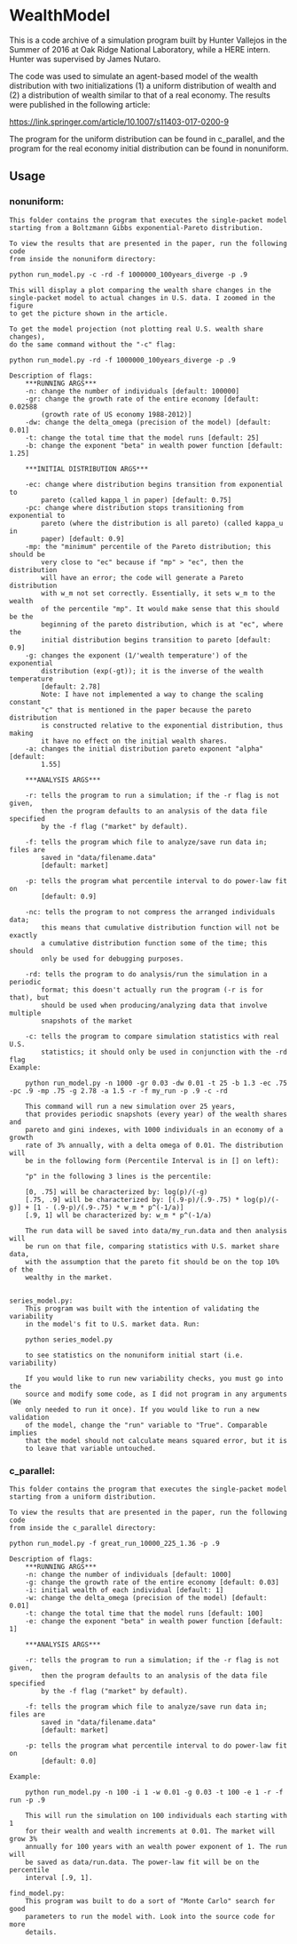 # WealthModel

This is a code archive of a simulation program built by Hunter Vallejos in the Summer of 2016 at Oak Ridge National Laboratory, while a HERE intern. Hunter was supervised by James Nutaro.

The code was used to simulate an agent-based model of the wealth distribution with two initializations (1) a uniform distribution of wealth and (2) a distribution of wealth similar to that of a real economy. The results were published in the following article:

https://link.springer.com/article/10.1007/s11403-017-0200-9

The program for the uniform distribution can be found in c_parallel, and the program for the real economy initial distribution can be found in nonuniform.


## Usage

### nonuniform:
	This folder contains the program that executes the single-packet model
	starting from a Boltzmann Gibbs exponential-Pareto distribution.
	
	To view the results that are presented in the paper, run the following code
	from inside the nonuniform directory:
	
	python run_model.py -c -rd -f 1000000_100years_diverge -p .9
	
	This will display a plot comparing the wealth share changes in the 
	single-packet model to actual changes in U.S. data. I zoomed in the figure
	to get the picture shown in the article.
	
	To get the model projection (not plotting real U.S. wealth share changes),
	do the same command without the "-c" flag:
	
	python run_model.py -rd -f 1000000_100years_diverge -p .9
	
	Description of flags:
		***RUNNING ARGS***
		-n: change the number of individuals [default: 100000]
		-gr: change the growth rate of the entire economy [default: 0.02588 
			(growth rate of US economy 1988-2012)]
		-dw: change the delta_omega (precision of the model) [default: 0.01]
		-t:	change the total time that the model runs [default: 25]
		-b:	change the exponent "beta" in wealth power function [default: 1.25]
		
		***INITIAL DISTRIBUTION ARGS***
		
		-ec: change where distribution begins transition from exponential to 
			pareto (called kappa_l in paper) [default: 0.75]
		-pc: change where distribution stops transitioning from exponential to 
			pareto (where the distribution is all pareto) (called kappa_u in 
			paper) [default: 0.9]
		-mp: the "minimum" percentile of the Pareto distribution; this should be
			very close to "ec" because if "mp" > "ec", then the distribution 
			will have an error; the code will generate a Pareto distribution 
			with w_m not set correctly. Essentially, it sets w_m to the wealth
			of the percentile "mp". It would make sense that this should be the
			beginning of the pareto distribution, which is at "ec", where the 
			initial distribution begins transition to pareto [default: 0.9]
		-g: changes the exponent (1/'wealth temperature') of the exponential 
			distribution (exp(-gt)); it is the inverse of the wealth temperature
			[default: 2.78]
			Note: I have not implemented a way to change the scaling constant 
			"c" that is mentioned in the paper because the pareto distribution
			is constructed relative to the exponential distribution, thus making
			it have no effect on the initial wealth shares. 
		-a: changes the initial distribution pareto exponent "alpha" [default: 
			1.55]
		
		***ANALYSIS ARGS***
		
		-r: tells the program to run a simulation; if the -r flag is not given,
			then the program defaults to an analysis of the data file specified 
			by the -f flag ("market" by default).
		
		-f: tells the program which file to analyze/save run data in; files are
			saved in "data/filename.data"
			[default: market]
			
		-p: tells the program what percentile interval to do power-law fit on
			[default: 0.9]
			
		-nc: tells the program to not compress the arranged individuals data;
			this means that cumulative distribution function will not be exactly
			a cumulative distribution function some of the time; this should
			only be used for debugging purposes.
			
		-rd: tells the program to do analysis/run the simulation in a periodic
			format; this doesn't actually run the program (-r is for that), but
			should be used when producing/analyzing data that involve multiple
			snapshots of the market
			
		-c: tells the program to compare simulation statistics with real U.S.
			statistics; it should only be used in conjunction with the -rd flag
	Example:
		
		python run_model.py -n 1000 -gr 0.03 -dw 0.01 -t 25 -b 1.3 -ec .75 -pc .9 -mp .75 -g 2.78 -a 1.5 -r -f my_run -p .9 -c -rd
		
		This command will run a new simulation over 25 years, 
		that provides periodic snapshots (every year) of the wealth shares and 
		pareto and gini indexes, with 1000 individuals in an economy of a growth
		rate of 3% annually, with a delta omega of 0.01. The distribution will
		be in the following form (Percentile Interval is in [] on left):
		
		"p" in the following 3 lines is the percentile:
		
		[0, .75] will be characterized by: log(p)/(-g)
		[.75, .9] will be characterized by: [(.9-p)/(.9-.75) * log(p)/(-g)] + [1 - (.9-p)/(.9-.75) * w_m * p^(-1/a)]
		[.9, 1] wll be characterized by: w_m * p^(-1/a)
		
		The run data will be saved into data/my_run.data and then analysis will
		be run on that file, comparing statistics with U.S. market share data,
		with the assumption that the pareto fit should be on the top 10% of the
		wealthy in the market.
		
		
	series_model.py:
		This program was built with the intention of validating the variability
		in the model's fit to U.S. market data. Run:
		
		python series_model.py
		
		to see statistics on the nonuniform initial start (i.e. variability)
		
		If you would like to run new variability checks, you must go into the
		source and modify some code, as I did not program in any arguments (We 
		only needed to run it once). If you would like to run a new validation
		of the model, change the "run" variable to "True". Comparable implies
		that the model should not calculate means squared error, but it is 
		to leave that variable untouched.
	
### c_parallel:
	This folder contains the program that executes the single-packet model
	starting from a uniform distribution.
	
	To view the results that are presented in the paper, run the following code
	from inside the c_parallel directory:
	
	python run_model.py -f great_run_10000_225_1.36 -p .9
	
	Description of flags:
		***RUNNING ARGS***
		-n: change the number of individuals [default: 1000]
		-g: change the growth rate of the entire economy [default: 0.03] 
		-i: initial wealth of each individual [default: 1]
		-w: change the delta_omega (precision of the model) [default: 0.01]
		-t:	change the total time that the model runs [default: 100]
		-e:	change the exponent "beta" in wealth power function [default: 1]
		
		***ANALYSIS ARGS***
		
		-r: tells the program to run a simulation; if the -r flag is not given,
			then the program defaults to an analysis of the data file specified 
			by the -f flag ("market" by default).
		
		-f: tells the program which file to analyze/save run data in; files are
			saved in "data/filename.data"
			[default: market]
			
		-p: tells the program what percentile interval to do power-law fit on
			[default: 0.0]
	
	Example:
	
		python run_model.py -n 100 -i 1 -w 0.01 -g 0.03 -t 100 -e 1 -r -f run -p .9
		
		This will run the simulation on 100 individuals each starting with 1
		for their wealth and wealth increments at 0.01. The market will grow 3% 
		annually for 100 years with an wealth power exponent of 1. The run will 
		be saved as data/run.data. The power-law fit will be on the percentile
		interval [.9, 1].
		
	find_model.py:
		This program was built to do a sort of "Monte Carlo" search for good
		parameters to run the model with. Look into the source code for more
		details.
